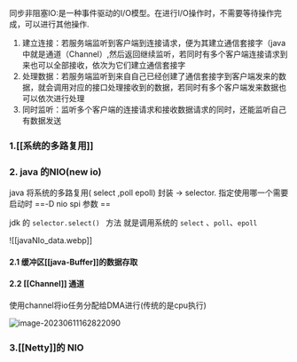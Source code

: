  同步非阻塞IO:是一种事件驱动的I/O模型。在进行I/O操作时，不需要等待操作完成，可以进行其他操作.

1. 建立连接：若服务端监听到客户端到连接请求，便为其建立通信套接字（java中就是通道（Channel）,然后返回继续监听，若同时有多个客户端连接请求到来也可以全部接收，依次为它们建立通信套接字  
2. 处理数据：若服务端监听到来自自己已经创建了通信套接字到客户端发来的数据，就会调用对应的接口处理接收到的数据，若同时有多个客户端发来数据也可以依次进行处理  
3. 同时监听：监听多个客户端的连接请求和接收数据请求的同时，还能监听自己有数据发送

### 1.[[系统的多路复用]]


### 2. java 的NIO(new io) 

java 将系统的多路复用( select ,poll epoll)  封装  -> selector.   指定使用哪一个需要启动时 ==-D   nio spi 参数 ==

 jdk 的  `selector.select() ` 方法   就是调用系统的 `select` 、`poll`、`epoll`    


![[javaNIo_data.webp]]


#### 2.1 缓冲区[[java-Buffer]]的数据存取


#### 2.2 [[Channel]] 通道


使用channel将io任务分配给DMA进行(传统的是cpu执行)

![image-20230611162822090](https://img2023.cnblogs.com/blog/2605549/202306/2605549-20230611162824608-202668825.png)



### 3.[[Netty]]的 NIO
